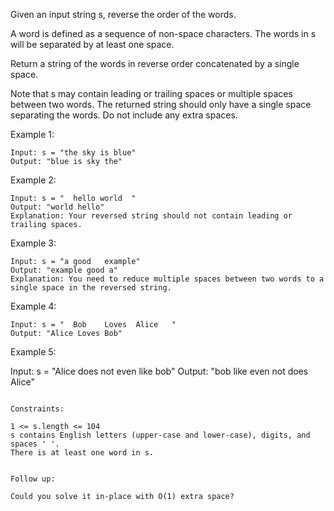 Given an input string s, reverse the order of the words.

A word is defined as a sequence of non-space characters. The words in s will be separated by at least one space.

Return a string of the words in reverse order concatenated by a single space.

Note that s may contain leading or trailing spaces or multiple spaces between two words. The returned string should only have a single space separating the words. Do not include any extra spaces.

 

Example 1:
```
Input: s = "the sky is blue"
Output: "blue is sky the"
```
Example 2:
```
Input: s = "  hello world  "
Output: "world hello"
Explanation: Your reversed string should not contain leading or trailing spaces.
```
Example 3:
```
Input: s = "a good   example"
Output: "example good a"
Explanation: You need to reduce multiple spaces between two words to a single space in the reversed string.
```
Example 4:
```
Input: s = "  Bob    Loves  Alice   "
Output: "Alice Loves Bob"
```
Example 5:

Input: s = "Alice does not even like bob"
Output: "bob like even not does Alice"
``` 

Constraints:

1 <= s.length <= 104
s contains English letters (upper-case and lower-case), digits, and spaces ' '.
There is at least one word in s.
 

Follow up:

Could you solve it in-place with O(1) extra space?